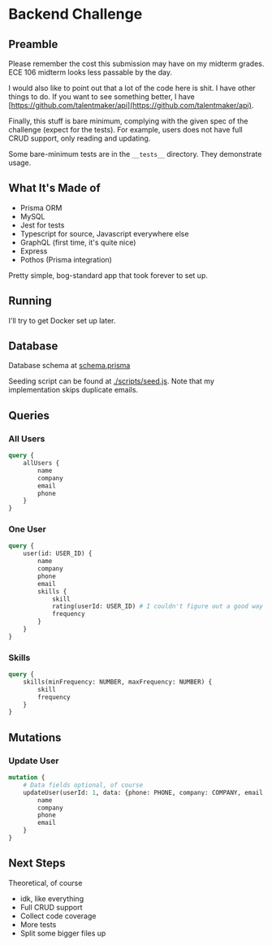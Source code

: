 # Backend Challenge

## Preamble

Please remember the cost this submission may have on my midterm grades. ECE 106 midterm looks less passable by the day.

I would also like to point out that a lot of the code here is shit. I have other things to do. If you want to see something better, I have [https://github.com/talentmaker/api](https://github.com/talentmaker/api).

Finally, this stuff is bare minimum, complying with the given spec of the challenge (expect for the tests). For example, users does not have full CRUD support, only reading and updating.

Some bare-minimum tests are in the `__tests__` directory. They demonstrate usage.

## What It's Made of

-   Prisma ORM
-   MySQL
-   Jest for tests
-   Typescript for source, Javascript everywhere else
-   GraphQL (first time, it's quite nice)
-   Express
-   Pothos (Prisma integration)

Pretty simple, bog-standard app that took forever to set up.

## Running

I'll try to get Docker set up later.

## Database

Database schema at [schema.prisma](schema.prisma)

Seeding script can be found at [./scripts/seed.js](./scripts/seed.js). Note that my implementation skips duplicate emails.

## Queries

### All Users

```graphql
query {
    allUsers {
        name
        company
        email
        phone
    }
}
```

### One User

```graphql
query {
    user(id: USER_ID) {
        name
        company
        phone
        email
        skills {
            skill
            rating(userId: USER_ID) # I couldn't figure out a good way around this
            frequency
        }
    }
}
```

### Skills

```graphql
query {
    skills(minFrequency: NUMBER, maxFrequency: NUMBER) {
        skill
        frequency
    }
}
```

## Mutations

### Update User

```graphql
mutation {
    # Data fields optional, of course
    updateUser(userId: 1, data: {phone: PHONE, company: COMPANY, email: EMAIL}) {
        name
        company
        phone
        email
    }
}
```

## Next Steps

Theoretical, of course

-   idk, like everything
-   Full CRUD support
-   Collect code coverage
-   More tests
-   Split some bigger files up
